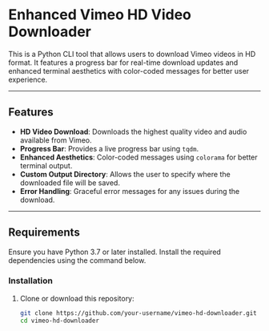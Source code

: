# Enhanced Vimeo HD Video Downloader

This is a Python CLI tool that allows users to download Vimeo videos in HD format. It features a progress bar for real-time download updates and enhanced terminal aesthetics with color-coded messages for better user experience.

---

## Features

- **HD Video Download**: Downloads the highest quality video and audio available from Vimeo.
- **Progress Bar**: Provides a live progress bar using `tqdm`.
- **Enhanced Aesthetics**: Color-coded messages using `colorama` for better terminal output.
- **Custom Output Directory**: Allows the user to specify where the downloaded file will be saved.
- **Error Handling**: Graceful error messages for any issues during the download.

---

## Requirements

Ensure you have Python 3.7 or later installed. Install the required dependencies using the command below.

### Installation

1. Clone or download this repository:
   ```bash
   git clone https://github.com/your-username/vimeo-hd-downloader.git
   cd vimeo-hd-downloader
